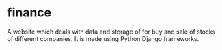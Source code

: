 # finance
A website which deals with data and storage of for buy and sale of stocks of different companies. It is made using Python Django frameworks. 

